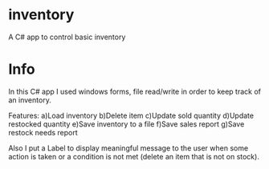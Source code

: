 # inventory
A C# app to control basic inventory

# Info

In this C# app I used windows forms, file read/write in order to keep track of an inventory.

Features:
a)Load inventory
b)Delete item
c)Update sold quantity
d)Update restocked quantity
e)Save inventory to a file
f)Save sales report
g)Save restock needs report

Also I put a Label to display meaningful message to the user when some action is taken or a condition is not met (delete an item that is not on stock).
